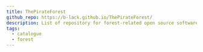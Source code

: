 ```yaml
---
title: ThePirateForest
github_repo: https://b-lack.github.io/ThePirateForest/
description: List of repository for forest-related open source software.
tags:
  - catalogue
  - forest
---
```

